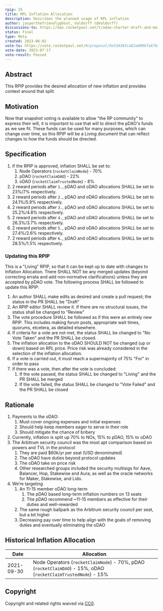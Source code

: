```yaml
---
rpip: 25
title: RPL Inflation Allocation
description: Describes the planned usage of RPL inflation
author: jasperthefriendlyghost, Valdorff (@Valdorff)
discussions-to: https://dao.rocketpool.net/t/odao-charter-draft-and-more/1832
status: Final
type: Meta
created: 2023-06-02
vote-to: https://vote.rocketpool.net/#/proposal/0x510383ca82a0096fa670a260692cf7a4097e199ce4f731dc4efd97a21f19f988
vote-date: 2023-07-17
vote-result: Passed
---
```



## Abstract
This RPIP provides the desired allocation of new inflation and provides context around that split.

## Motivation
Now that snapshot voting is available to allow "the RP community" to express their will, it is
important to use that will to direct the pDAO's funds as we see fit. These funds can be used for
many purposes, which can change over time, so this RPIP will be a Living document that can reflect
changes to how the funds should be directed.

## Specification
1. If the RPIP is approved, inflation SHALL be set to:
   1. Node Operators (`rocketClaimNode`) - 70%
   2. pDAO (`rocketClaimDAO`) - 22%
   3. oDAO (`rocketClaimTrustedNode`) - 8%
2. 2 reward periods after `1.`, pDAO and oDAO allocations SHALL be set to 23%/7% respectively. 
3. 2 reward periods after `2.`, pDAO and oDAO allocations SHALL be set to 24.1%/5.9% respectively.
4. 2 reward periods after `3.`, pDAO and oDAO allocations SHALL be set to 25.2%/4.8% respectively.
5. 2 reward periods after `4.`, pDAO and oDAO allocations SHALL be set to 26.3%/3.7% respectively.
6. 2 reward periods after `5.`, pDAO and oDAO allocations SHALL be set to 27.4%/2.6% respectively.
7. 2 reward periods after `6.`, pDAO and oDAO allocations SHALL be set to 28.5%/1.5% respectively.

### Updating this RPIP
This is a "Living" RPIP, so that it can be kept up to date with changes to Inflation Allocation.
There SHALL NOT be any merged updates (beyond correcting errata and add non-normative
clarifications) unless they are accepted by pDAO vote. The following process SHALL be followed to
update this RPIP:

1. An author SHALL make edits as desired and create a pull request; the status in the PR SHALL be
   "Draft"
2. An RPIP editor SHALL review it. If there are no structural issues, the status shall be changed
   to "Review"
3. The vote procedure SHALL be followed as if this were an entirely new RPIP. This includes making
   forum posts, appropriate wait times, quorums, etcetera, as detailed elsewhere.
4. If criteria for a vote are not met, the status SHALL be changed to "No Vote Taken" and the PR
   SHALL be closed.
5. The inflation allocation to the oDAO SHOULD NOT be changed (up or down) based on RPL price. Price
   risk was already considered in the selection of the inflation allocation.
6. If a vote is carried out, it must reach a supermajority of 75% "For" in order to pass
7. If there was a vote, then after the vote is concluded:
   1. If the vote passed, the status SHALL be changed to "Living" and the PR SHALL be merged
   2. If the vote failed, the status SHALL be changed to "Vote Failed" and the PR SHALL be closed

## Rationale
1. Payments to the oDAO:
    1. Must cover ongoing expenses and initial expenses
    2. Should help keep members eager to serve in their role
    3. Should mitigate the chance of bribery
2. Currently, inflation is split up 70% to NOs, 15% to pDAO, 15% to oDAO
3. The Arbitrum security council was the most apt comparison based on powers and TVL in the protocol
    1. They are paid $60k/yr per seat (USD denominated)
    2. The oDAO have duties beyond protocol updates
    3. The oDAO take on price risk
    4. Other researched groups included the security multisigs for Aave, Balancer, Hop, Stakewise
       and Aura; as well as the oracle networks for Maker, Stakewise, and Lido.
4. We’re targeting
    1. An 11-15 member oDAO long-term
       1. The pDAO based long-term inflation numbers on 13 seats
       2. The pDAO recommend ~11-15 members as effective for their duties and well-rewarded 
    2. The same rough ballpark as the Arbitrum security council per seat, but a bit higher
    3. Decreasing pay over time to help align with the goals of removing duties and eventually
     eliminating the oDAO

## Historical Inflation Allocation

| Date         | Allocation                                                                                                      |
|--------------|-----------------------------------------------------------------------------------------------------------------|
| 2021-09-30   | Node Operators (`rocketClaimNode`) - 70%, pDAO (`rocketClaimDAO`) - 15%, oDAO (`rocketClaimTrustedNode`) - 15%  |

## Copyright
Copyright and related rights waived via [CC0](https://creativecommons.org/publicdomain/zero/1.0/).
